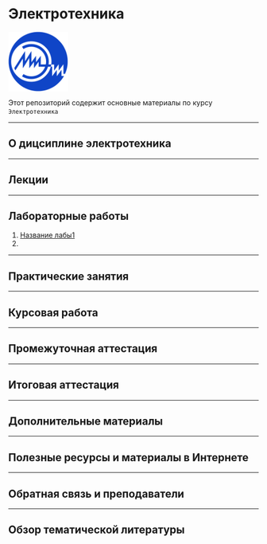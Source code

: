 # Электротехника  
<img src="./images/miet_logo.png" height='120' align="center"/>
          
Этот репозиторий содержит основные материалы по курсу `Электротехника`

---
## О дицсиплине электротехника
---
## Лекции
---
## Лабораторные работы

1. [Название лабы1](./Labs/Lab_1/README.md)
2. []()

---
## Практические занятия
---
## Курсовая работа
---
## Промежуточная аттестация
---
## Итоговая аттестация
---
## Дополнительные материалы
---
## Полезные ресурсы и материалы в Интернете
---
## Обратная связь и преподаватели
---
## Обзор тематической литературы



